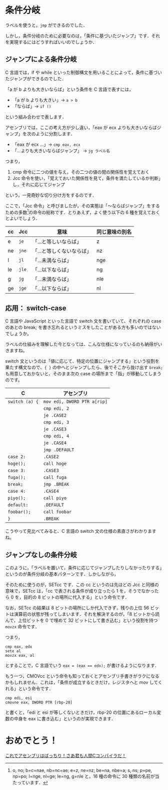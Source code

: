 # 条件分岐

ラベルを使うと，`jmp` ができるのでした．

しかし，条件分岐のために必要なのは，「条件に基づいたジャンプ」です．それを実現するにはどうすればいいのでしょうか．

## ジャンプによる条件分岐

C 言語では，if や while といった制御構文を用いることによって，条件に基づいたジャンプができるのでした．

「a が b よりも大きいならば」という条件を C 言語で表すには，

- 「a が b よりも大きい」→ `a > b`
- 「ならば」→ `if ()`

という組み合わせで表します．

アセンブリでは，ここの考え方が少し違い，「eax が ecx よりも大きいならばジャンプ」を次のように分割します．

- 「eax が ecx ...」→ `cmp eax, ecx`
- 「...よりも大きいならばジャンプ」 → `jg ラベル名`

つまり，

1. cmp 命令に二つの値を与え，その二つの値の間の関係性を覚えておく
2. Jcc 命令を使い，「覚えておいた関係性を見て，条件を満たしているか判断」し，それに応じてジャンプ

という，一見奇妙な切り分け方をするのです．

ここで，「Jcc 命令」と呼びましたが，その実態は「～ならばジャンプ」をするための多数[^1]の命令の総称です．とりあえず，よく使う以下の 6 種を覚えておくとよいでしょう．

| cc | Jcc | 意味 | 同じ意味の別名 |
|--|---|----|-----|
| e | `je` | 「...と等しいならば」 | z |
| ne | `jne` | 「...と等しくないならば」 | nz |
| l | `jl` | 「...未満ならば」 | nge |
| le | `jle` | 「...以下ならば」 | ng |
| g | `jg` | 「...未満ならば」 | nle |
| ge | `jge` | 「...以下ならば」 | nl |

[^1]: o, no; b=c=nae, nb=nc=ae; e=z, ne=nz; be=na, nbe=a; s, ns; p=pe, np=po; l=nge, nl=ge; le=ng, g=nle と，16 種の命令に 30 種類の名前が当たっています． 

## 応用： switch-case

C 言語や JavaScript といった言語で switch 文を書いていて、それぞれの case のあとの break; を書き忘れるというミスをしたことがある方も多いのではないでしょうか。

ラベルの仕組みを理解した今となっては、こんな仕様になっているのも納得がいきますね。

switch 文というのは「値に応じて、特定の位置にジャンプする」という役割を果たす構文なので、`{ }` の中へとジャンプしたら、後でそこから抜け出す `break;` も用意しておかないと、そのまま次の case の場所まで「指」が移動してしまうのです。

| C | アセンブリ |
|---|-----------|
| `switch (a) {`  | `mov edi, DWORD PTR a[rip]` |
| | `cmp edi, 2` |
|   | `je .CASE2` |
|   | `cmp edi, 3` |
|   | `je .CASE3` |
|   | `cmp edi, 4` |
|   | `je .CASE4` |
|   | `jmp .DEFAULT` |
| `case 2:`  | `.CASE2` |
| `hoge();`  | `call hoge` |
| `case 3:`  | `.CASE3` |
| `fuga();`  | `call fuga` |
| `break;`  | `jmp .BREAK` |
| `case 4:`  | `.CASE4` |
| `piyo();`  | `call piyo` |
| `default:`  | `.DEFAULT` |
| `foobar();`  | `call foobar` |
| `}`          | `.BREAK` |

こうやって見比べてみると、C 言語の switch 文の仕様の素直さがわかりますね。

## ジャンプなしの条件分岐

このように，「ラベルを置いて，条件に応じてジャンプしたりしなかったりする」というのが条件分岐の基本パターンです．しかしながら，

そのために使うのが，SETcc です．この cc というのは先ほどの Jcc と同様の意味で，SETcc は，「cc で表される条件が成り立ったら 1 を，そうでなかったら 0 を，目的の 8 ビットの場所に代入する」という命令です．

なお，SETcc の結果は 8 ビットの場所にしか代入できず，残りの上位 56 ビットは演算前の状態が残ってしまいます．それを解決するのが，「8 ビットから読んで，上位ビットを 0 で埋めて 32 ビットにして書き込む」という役割を持つ `movzx` 命令です．

つまり，

```
cmp eax, edx
sete al
movzx eax, al
```

とすることで，C 言語でいう `eax = (eax == edx);` が書けるようになります． 

もう一つ，CMOVcc という命令も知っておくとアセンブリ手書きがラクになるかもしれません．これは，「条件が成立するときだけ，レジスタへと mov してくれる」という命令です．

```
cmp edi, esi
cmovne eax, DWORD PTR [rbp-20]
```

と書くと，「edi と esi が等しくないときだけ，rbp-20 の位置にあるローカル変数の中身を eax に書き込む」というのが実現できます．

# おめでとう！
[これでアセンブリはばっちり！さあ君も人間Cコンパイラだ！](https://hccc-in-seccamp.vercel.app/)